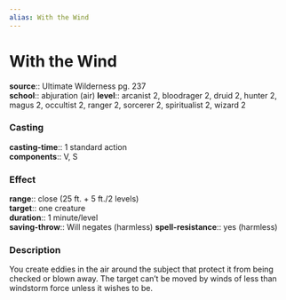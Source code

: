 ```yaml
---
alias: With the Wind
---
```


# With the Wind 

**source**:: Ultimate Wilderness pg. 237  
**school**:: abjuration (air)
**level**:: arcanist 2, bloodrager 2, druid 2, hunter 2, magus 2, occultist 2, ranger 2, sorcerer 2, spiritualist 2, wizard 2

### Casting 

**casting-time**:: 1 standard action  
**components**:: V, S

### Effect 

**range**:: close (25 ft. + 5 ft./2 levels)  
**target**:: one creature  
**duration**:: 1 minute/level  
**saving-throw**:: Will negates (harmless)
**spell-resistance**:: yes (harmless)

### Description 

You create eddies in the air around the subject that protect it from being checked or blown away. The target can’t be moved by winds of less than windstorm force unless it wishes to be.
